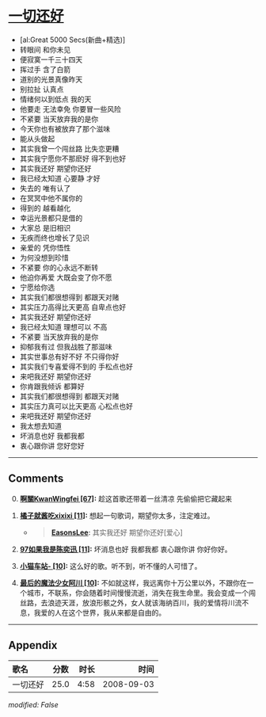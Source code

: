 # [一切还好](https://music.163.com/song?id=409931773)

* [al:Great 5000 Secs(新曲+精选)]
* 转眼间  和你未见
* 便寂寞一千三十四天
* 挥过手  含了白箭
* 道别的光景真像昨天
* 别拉扯  认真点
* 情绪何以到低点  我的天
* 他要走  无法幸免  你要冒一些风险
* 不紧要  当天放弃我的是你
* 今天你也有被放弃了那个滋味
* 能从头做起
* 其实我曾一个闯丝路  比失恋更糟
* 其实我宁愿你不那麽好  得不到也好
* 其实我还好  期望你还好
* 我已经太知道  心要静  才好
* 失去的  唯有认了
* 在冥冥中他不属你的
* 得到的  越看越化
* 幸运光景都只是借的
* 大家总  是旧相识
* 无疾而终也增长了见识
* 亲爱的  凭你悟性
* 为何没想到珍惜
* 不紧要 你的心永远不断转
* 他迫你再爱  大既会变了你不愿
* 宁愿给你选
* 其实我们都很想得到  都跟天对赌
* 其实压力高得比天更高  自卑点也好
* 其实我还好  期望你还好
* 我已经太知道 理想可以 不高
* 不紧要  当天放弃我的是你
* 抑郁我有过  但我战胜了那滋味
* 其实世事总有好不好  不只得你好
* 其实我们专喜爱得不到的  手松点也好
* 来吧我还好  期望你还好
* 你肯跟我倾诉  都算好
* 其实我们都很想得到  都跟天对赌
* 其实压力真可以比天更高  心松点也好
* 来吧我还好  期望你还好
* 我太想去知道
* 坏消息也好  我都我都
* 衷心跟你讲  您好您好


---

## Comments
0. **[啊關KwanWingfei \[67\]](https://music.163.com/#/user/home?id=405069515):** 趁这首歌还带着一丝清凉 先偷偷把它藏起来

1. **[橘子就酱吃xixixi \[11\]](https://music.163.com/#/user/home?id=428403478):** 想起一句歌词，期望你太多，注定难过。
	* > **[EasonsLee](https://music.163.com/#/user/home?id=120848526):** 其实我还好 期望你还好[爱心]

2. **[97如果我是陈奕迅 \[11\]](https://music.163.com/#/user/home?id=338113499):** 坏消息也好  我都我都  衷心跟你讲  你好你好。

3. **[小猫车站- \[10\]](https://music.163.com/#/user/home?id=258848149):** 这么好的歌。听不到，听不懂的人可惜了。

4. **[最后的魔法少女阿川 \[10\]](https://music.163.com/#/user/home?id=305830378):** 不如就这样，我远离你十万公里以外，不跟你在一个城市，不联系，你会随着时间慢慢流逝，消失在我生命里。我会变成一个闯丝路，去浪迹天涯，放浪形骸之外，女人就该海纳百川，我的爱情将川流不息，我爱的人在这个世界，我从来都是自由的。



---

## Appendix

|歌名|分数|时长|时间|
|:---|:---:|---:|---:|
|一切还好|25.0|4:58|2008-09-03

*modified: False*